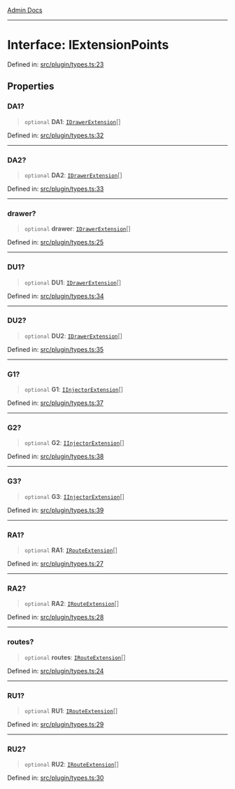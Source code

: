 [Admin Docs](/)

***

# Interface: IExtensionPoints

Defined in: [src/plugin/types.ts:23](https://github.com/PalisadoesFoundation/talawa-admin/blob/main/src/plugin/types.ts#L23)

## Properties

### DA1?

> `optional` **DA1**: [`IDrawerExtension`](IDrawerExtension.md)[]

Defined in: [src/plugin/types.ts:32](https://github.com/PalisadoesFoundation/talawa-admin/blob/main/src/plugin/types.ts#L32)

***

### DA2?

> `optional` **DA2**: [`IDrawerExtension`](IDrawerExtension.md)[]

Defined in: [src/plugin/types.ts:33](https://github.com/PalisadoesFoundation/talawa-admin/blob/main/src/plugin/types.ts#L33)

***

### drawer?

> `optional` **drawer**: [`IDrawerExtension`](IDrawerExtension.md)[]

Defined in: [src/plugin/types.ts:25](https://github.com/PalisadoesFoundation/talawa-admin/blob/main/src/plugin/types.ts#L25)

***

### DU1?

> `optional` **DU1**: [`IDrawerExtension`](IDrawerExtension.md)[]

Defined in: [src/plugin/types.ts:34](https://github.com/PalisadoesFoundation/talawa-admin/blob/main/src/plugin/types.ts#L34)

***

### DU2?

> `optional` **DU2**: [`IDrawerExtension`](IDrawerExtension.md)[]

Defined in: [src/plugin/types.ts:35](https://github.com/PalisadoesFoundation/talawa-admin/blob/main/src/plugin/types.ts#L35)

***

### G1?

> `optional` **G1**: [`IInjectorExtension`](IInjectorExtension.md)[]

Defined in: [src/plugin/types.ts:37](https://github.com/PalisadoesFoundation/talawa-admin/blob/main/src/plugin/types.ts#L37)

***

### G2?

> `optional` **G2**: [`IInjectorExtension`](IInjectorExtension.md)[]

Defined in: [src/plugin/types.ts:38](https://github.com/PalisadoesFoundation/talawa-admin/blob/main/src/plugin/types.ts#L38)

***

### G3?

> `optional` **G3**: [`IInjectorExtension`](IInjectorExtension.md)[]

Defined in: [src/plugin/types.ts:39](https://github.com/PalisadoesFoundation/talawa-admin/blob/main/src/plugin/types.ts#L39)

***

### RA1?

> `optional` **RA1**: [`IRouteExtension`](IRouteExtension.md)[]

Defined in: [src/plugin/types.ts:27](https://github.com/PalisadoesFoundation/talawa-admin/blob/main/src/plugin/types.ts#L27)

***

### RA2?

> `optional` **RA2**: [`IRouteExtension`](IRouteExtension.md)[]

Defined in: [src/plugin/types.ts:28](https://github.com/PalisadoesFoundation/talawa-admin/blob/main/src/plugin/types.ts#L28)

***

### routes?

> `optional` **routes**: [`IRouteExtension`](IRouteExtension.md)[]

Defined in: [src/plugin/types.ts:24](https://github.com/PalisadoesFoundation/talawa-admin/blob/main/src/plugin/types.ts#L24)

***

### RU1?

> `optional` **RU1**: [`IRouteExtension`](IRouteExtension.md)[]

Defined in: [src/plugin/types.ts:29](https://github.com/PalisadoesFoundation/talawa-admin/blob/main/src/plugin/types.ts#L29)

***

### RU2?

> `optional` **RU2**: [`IRouteExtension`](IRouteExtension.md)[]

Defined in: [src/plugin/types.ts:30](https://github.com/PalisadoesFoundation/talawa-admin/blob/main/src/plugin/types.ts#L30)
